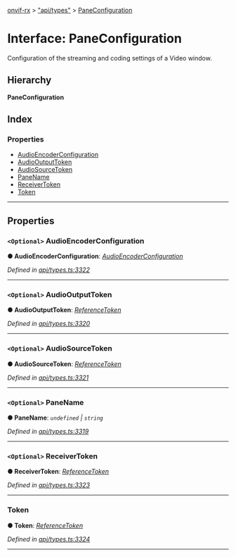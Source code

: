 [onvif-rx](../README.md) > ["api/types"](../modules/_api_types_.md) > [PaneConfiguration](../interfaces/_api_types_.paneconfiguration.md)

# Interface: PaneConfiguration

Configuration of the streaming and coding settings of a Video window.

## Hierarchy

**PaneConfiguration**

## Index

### Properties

* [AudioEncoderConfiguration](_api_types_.paneconfiguration.md#audioencoderconfiguration)
* [AudioOutputToken](_api_types_.paneconfiguration.md#audiooutputtoken)
* [AudioSourceToken](_api_types_.paneconfiguration.md#audiosourcetoken)
* [PaneName](_api_types_.paneconfiguration.md#panename)
* [ReceiverToken](_api_types_.paneconfiguration.md#receivertoken)
* [Token](_api_types_.paneconfiguration.md#token)

---

## Properties

<a id="audioencoderconfiguration"></a>

### `<Optional>` AudioEncoderConfiguration

**● AudioEncoderConfiguration**: *[AudioEncoderConfiguration](_api_types_.paneconfiguration.md#audioencoderconfiguration)*

*Defined in [api/types.ts:3322](https://github.com/patrickmichalina/onvif-rx/blob/3ab1739/src/api/types.ts#L3322)*

___
<a id="audiooutputtoken"></a>

### `<Optional>` AudioOutputToken

**● AudioOutputToken**: *[ReferenceToken](../modules/_api_types_.md#referencetoken)*

*Defined in [api/types.ts:3320](https://github.com/patrickmichalina/onvif-rx/blob/3ab1739/src/api/types.ts#L3320)*

___
<a id="audiosourcetoken"></a>

### `<Optional>` AudioSourceToken

**● AudioSourceToken**: *[ReferenceToken](../modules/_api_types_.md#referencetoken)*

*Defined in [api/types.ts:3321](https://github.com/patrickmichalina/onvif-rx/blob/3ab1739/src/api/types.ts#L3321)*

___
<a id="panename"></a>

### `<Optional>` PaneName

**● PaneName**: *`undefined` \| `string`*

*Defined in [api/types.ts:3319](https://github.com/patrickmichalina/onvif-rx/blob/3ab1739/src/api/types.ts#L3319)*

___
<a id="receivertoken"></a>

### `<Optional>` ReceiverToken

**● ReceiverToken**: *[ReferenceToken](../modules/_api_types_.md#referencetoken)*

*Defined in [api/types.ts:3323](https://github.com/patrickmichalina/onvif-rx/blob/3ab1739/src/api/types.ts#L3323)*

___
<a id="token"></a>

###  Token

**● Token**: *[ReferenceToken](../modules/_api_types_.md#referencetoken)*

*Defined in [api/types.ts:3324](https://github.com/patrickmichalina/onvif-rx/blob/3ab1739/src/api/types.ts#L3324)*

___

